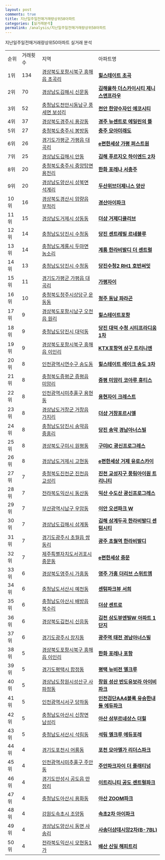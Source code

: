 ```yaml
---
layout: post
comments: true
title: 지난일주일전매거래량상위50아파트
categories: [실거래분석]
permalink: /analysis/지난일주일전매거래량상위50아파트
---
```


지난일주일전매거래량상위50아파트 실거래 분석

<table>
  <tr>
    <td>순위</td>
    <td>거래횟수</td>
    <td>지역</td>
    <td>아파트명</td>
  </tr>

  <tr>
    <td>1위</td>
    <td>134</td>
    <td><a href="/apt/경상북도포항시북구흥해읍 초곡리">경상북도포항시북구 흥해읍 초곡리</a></td>
    <td colspan="4" style="font-weight: bold;"><a href="https://search.naver.com/search.naver?query=흥해읍 초곡리 힐스테이트 초곡">힐스테이트 초곡</a></td>
  </tr>

  <tr>
    <td>2위</td>
    <td>70</td>
    <td><a href="/apt/경상남도김해시신문동">경상남도김해시 신문동</a></td>
    <td colspan="4" style="font-weight: bold;"><a href="https://search.naver.com/search.naver?query=신문동 김해율하 더스카이시티 제니스앤프라우">김해율하 더스카이시티 제니스앤프라우</a></td>
  </tr>

  <tr>
    <td>3위</td>
    <td>52</td>
    <td><a href="/apt/충청남도천안시동남구풍세면 보성리">충청남도천안시동남구 풍세면 보성리</a></td>
    <td colspan="4" style="font-weight: bold;"><a href="https://search.naver.com/search.naver?query=풍세면 보성리 천안 한양수자인 에코시티">천안 한양수자인 에코시티</a></td>
  </tr>

  <tr>
    <td>4위</td>
    <td>37</td>
    <td><a href="/apt/경상북도경주시용강동">경상북도경주시 용강동</a></td>
    <td colspan="4" style="font-weight: bold;"><a href="https://search.naver.com/search.naver?query=용강동 경주 뉴센트로 에일린의 뜰">경주 뉴센트로 에일린의 뜰</a></td>
  </tr>

  <tr>
    <td>5위</td>
    <td>27</td>
    <td><a href="/apt/충청북도충주시봉방동">충청북도충주시 봉방동</a></td>
    <td colspan="4" style="font-weight: bold;"><a href="https://search.naver.com/search.naver?query=봉방동 충주 모아미래도">충주 모아미래도</a></td>
  </tr>

  <tr>
    <td>6위</td>
    <td>26</td>
    <td><a href="/apt/경기도가평군가평읍 대곡리">경기도가평군 가평읍 대곡리</a></td>
    <td colspan="4" style="font-weight: bold;"><a href="https://search.naver.com/search.naver?query=가평읍 대곡리 e편한세상 가평 퍼스트원">e편한세상 가평 퍼스트원</a></td>
  </tr>

  <tr>
    <td>7위</td>
    <td>25</td>
    <td><a href="/apt/경상남도김해시안동">경상남도김해시 안동</a></td>
    <td colspan="4" style="font-weight: bold;"><a href="https://search.naver.com/search.naver?query=안동 김해 푸르지오 하이엔드 2차">김해 푸르지오 하이엔드 2차</a></td>
  </tr>

  <tr>
    <td>8위</td>
    <td>20</td>
    <td><a href="/apt/충청북도충주시중앙탑면 용전리">충청북도충주시 중앙탑면 용전리</a></td>
    <td colspan="4" style="font-weight: bold;"><a href="https://search.naver.com/search.naver?query=중앙탑면 용전리 한화 포레나 서충주">한화 포레나 서충주</a></td>
  </tr>

  <tr>
    <td>9위</td>
    <td>20</td>
    <td><a href="/apt/경상남도양산시상북면 석계리">경상남도양산시 상북면 석계리</a></td>
    <td colspan="4" style="font-weight: bold;"><a href="https://search.naver.com/search.naver?query=상북면 석계리 두산위브더제니스 양산">두산위브더제니스 양산</a></td>
  </tr>

  <tr>
    <td>10위</td>
    <td>16</td>
    <td><a href="/apt/경상북도경산시압량읍 부적리">경상북도경산시 압량읍 부적리</a></td>
    <td colspan="4" style="font-weight: bold;"><a href="https://search.naver.com/search.naver?query=압량읍 부적리 경산아이파크">경산아이파크</a></td>
  </tr>

  <tr>
    <td>11위</td>
    <td>15</td>
    <td><a href="/apt/경상남도거제시상동동">경상남도거제시 상동동</a></td>
    <td colspan="4" style="font-weight: bold;"><a href="https://search.naver.com/search.naver?query=상동동 더샵 거제디클리브">더샵 거제디클리브</a></td>
  </tr>

  <tr>
    <td>12위</td>
    <td>14</td>
    <td><a href="/apt/충청남도당진시수청동">충청남도당진시 수청동</a></td>
    <td colspan="4" style="font-weight: bold;"><a href="https://search.naver.com/search.naver?query=수청동 당진 센트레빌 르네블루">당진 센트레빌 르네블루</a></td>
  </tr>

  <tr>
    <td>13위</td>
    <td>14</td>
    <td><a href="/apt/충청남도계룡시두마면 농소리">충청남도계룡시 두마면 농소리</a></td>
    <td colspan="4" style="font-weight: bold;"><a href="https://search.naver.com/search.naver?query=두마면 농소리 계룡 한라비발디 더 센트럴">계룡 한라비발디 더 센트럴</a></td>
  </tr>

  <tr>
    <td>14위</td>
    <td>13</td>
    <td><a href="/apt/충청남도당진시수청동">충청남도당진시 수청동</a></td>
    <td colspan="4" style="font-weight: bold;"><a href="https://search.naver.com/search.naver?query=수청동 당진수청2 RH1 호반써밋">당진수청2 RH1 호반써밋</a></td>
  </tr>

  <tr>
    <td>15위</td>
    <td>11</td>
    <td><a href="/apt/경기도가평군가평읍 대곡리">경기도가평군 가평읍 대곡리</a></td>
    <td colspan="4" style="font-weight: bold;"><a href="https://search.naver.com/search.naver?query=가평읍 대곡리 가평자이">가평자이</a></td>
  </tr>

  <tr>
    <td>16위</td>
    <td>10</td>
    <td><a href="/apt/충청북도청주시상당구운동동">충청북도청주시상당구 운동동</a></td>
    <td colspan="4" style="font-weight: bold;"><a href="https://search.naver.com/search.naver?query=운동동 청주 동남 파라곤">청주 동남 파라곤</a></td>
  </tr>

  <tr>
    <td>17위</td>
    <td>9</td>
    <td><a href="/apt/경상북도포항시남구오천읍 원리">경상북도포항시남구 오천읍 원리</a></td>
    <td colspan="4" style="font-weight: bold;"><a href="https://search.naver.com/search.naver?query=오천읍 원리 힐스테이트포항">힐스테이트포항</a></td>
  </tr>

  <tr>
    <td>18위</td>
    <td>9</td>
    <td><a href="/apt/충청남도당진시대덕동">충청남도당진시 대덕동</a></td>
    <td colspan="4" style="font-weight: bold;"><a href="https://search.naver.com/search.naver?query=대덕동 당진 대덕 수청 시티프라디움 1차">당진 대덕 수청 시티프라디움 1차</a></td>
  </tr>

  <tr>
    <td>19위</td>
    <td>9</td>
    <td><a href="/apt/경상북도포항시북구흥해읍 이인리">경상북도포항시북구 흥해읍 이인리</a></td>
    <td colspan="4" style="font-weight: bold;"><a href="https://search.naver.com/search.naver?query=흥해읍 이인리 KTX포항역 삼구 트리니엔">KTX포항역 삼구 트리니엔</a></td>
  </tr>

  <tr>
    <td>20위</td>
    <td>8</td>
    <td><a href="/apt/인천광역시연수구송도동">인천광역시연수구 송도동</a></td>
    <td colspan="4" style="font-weight: bold;"><a href="https://search.naver.com/search.naver?query=송도동 힐스테이트 레이크 송도 3차">힐스테이트 레이크 송도 3차</a></td>
  </tr>

  <tr>
    <td>21위</td>
    <td>8</td>
    <td><a href="/apt/충청북도증평군증평읍 미암리">충청북도증평군 증평읍 미암리</a></td>
    <td colspan="4" style="font-weight: bold;"><a href="https://search.naver.com/search.naver?query=증평읍 미암리 증평 미암리 코아루 휴티스">증평 미암리 코아루 휴티스</a></td>
  </tr>

  <tr>
    <td>22위</td>
    <td>8</td>
    <td><a href="/apt/인천광역시미추홀구용현동">인천광역시미추홀구 용현동</a></td>
    <td colspan="4" style="font-weight: bold;"><a href="https://search.naver.com/search.naver?query=용현동 용현자이 크레스트">용현자이 크레스트</a></td>
  </tr>

  <tr>
    <td>23위</td>
    <td>8</td>
    <td><a href="/apt/경상남도거창군거창읍 가지리">경상남도거창군 거창읍 가지리</a></td>
    <td colspan="4" style="font-weight: bold;"><a href="https://search.naver.com/search.naver?query=거창읍 가지리 더샵 거창포르시엘">더샵 거창포르시엘</a></td>
  </tr>

  <tr>
    <td>24위</td>
    <td>8</td>
    <td><a href="/apt/충청남도당진시송악읍 중흥리">충청남도당진시 송악읍 중흥리</a></td>
    <td colspan="4" style="font-weight: bold;"><a href="https://search.naver.com/search.naver?query=송악읍 중흥리 당진 송악 경남아너스빌">당진 송악 경남아너스빌</a></td>
  </tr>

  <tr>
    <td>25위</td>
    <td>8</td>
    <td><a href="/apt/경상북도구미시원평동">경상북도구미시 원평동</a></td>
    <td colspan="4" style="font-weight: bold;"><a href="https://search.naver.com/search.naver?query=원평동 구미IC 광신프로그레스">구미IC 광신프로그레스</a></td>
  </tr>

  <tr>
    <td>26위</td>
    <td>8</td>
    <td><a href="/apt/경상남도거제시고현동">경상남도거제시 고현동</a></td>
    <td colspan="4" style="font-weight: bold;"><a href="https://search.naver.com/search.naver?query=고현동 e편한세상 거제 유로스카이">e편한세상 거제 유로스카이</a></td>
  </tr>

  <tr>
    <td>27위</td>
    <td>7</td>
    <td><a href="/apt/충청북도진천군진천읍 교성리">충청북도진천군 진천읍 교성리</a></td>
    <td colspan="4" style="font-weight: bold;"><a href="https://search.naver.com/search.naver?query=진천읍 교성리 진천 교성지구 풍림아이원 트리니티">진천 교성지구 풍림아이원 트리니티</a></td>
  </tr>

  <tr>
    <td>28위</td>
    <td>7</td>
    <td><a href="/apt/전라북도익산시동산동">전라북도익산시 동산동</a></td>
    <td colspan="4" style="font-weight: bold;"><a href="https://search.naver.com/search.naver?query=동산동 익산 수도산 광신프로그레스">익산 수도산 광신프로그레스</a></td>
  </tr>

  <tr>
    <td>29위</td>
    <td>7</td>
    <td><a href="/apt/부산광역시남구우암동">부산광역시남구 우암동</a></td>
    <td colspan="4" style="font-weight: bold;"><a href="https://search.naver.com/search.naver?query=우암동 이안 오션파크 W">이안 오션파크 W</a></td>
  </tr>

  <tr>
    <td>30위</td>
    <td>7</td>
    <td><a href="/apt/경상남도김해시삼계동">경상남도김해시 삼계동</a></td>
    <td colspan="4" style="font-weight: bold;"><a href="https://search.naver.com/search.naver?query=삼계동 김해 삼계두곡 한라비발디 센텀시티">김해 삼계두곡 한라비발디 센텀시티</a></td>
  </tr>

  <tr>
    <td>31위</td>
    <td>7</td>
    <td><a href="/apt/경기도광주시초월읍 쌍동리">경기도광주시 초월읍 쌍동리</a></td>
    <td colspan="4" style="font-weight: bold;"><a href="https://search.naver.com/search.naver?query=초월읍 쌍동리 광주 초월역 한라비발디">광주 초월역 한라비발디</a></td>
  </tr>

  <tr>
    <td>32위</td>
    <td>7</td>
    <td><a href="/apt/제주특별자치도서귀포시중문동">제주특별자치도서귀포시 중문동</a></td>
    <td colspan="4" style="font-weight: bold;"><a href="https://search.naver.com/search.naver?query=중문동 e편한세상 중문">e편한세상 중문</a></td>
  </tr>

  <tr>
    <td>33위</td>
    <td>6</td>
    <td><a href="/apt/경상북도영주시가흥동">경상북도영주시 가흥동</a></td>
    <td colspan="4" style="font-weight: bold;"><a href="https://search.naver.com/search.naver?query=가흥동 영주 가흥 더리브 스위트엠">영주 가흥 더리브 스위트엠</a></td>
  </tr>

  <tr>
    <td>34위</td>
    <td>6</td>
    <td><a href="/apt/충청남도서산시예천동">충청남도서산시 예천동</a></td>
    <td colspan="4" style="font-weight: bold;"><a href="https://search.naver.com/search.naver?query=예천동 센텀파크뷰 서희">센텀파크뷰 서희</a></td>
  </tr>

  <tr>
    <td>35위</td>
    <td>6</td>
    <td><a href="/apt/충청남도아산시배방읍 북수리">충청남도아산시 배방읍 북수리</a></td>
    <td colspan="4" style="font-weight: bold;"><a href="https://search.naver.com/search.naver?query=배방읍 북수리 더샵 센트로">더샵 센트로</a></td>
  </tr>

  <tr>
    <td>36위</td>
    <td>6</td>
    <td><a href="/apt/경상북도김천시신음동">경상북도김천시 신음동</a></td>
    <td colspan="4" style="font-weight: bold;"><a href="https://search.naver.com/search.naver?query=신음동 김천 삼도뷰엔빌W 아파트 1단지">김천 삼도뷰엔빌W 아파트 1단지</a></td>
  </tr>

  <tr>
    <td>37위</td>
    <td>6</td>
    <td><a href="/apt/경기도광주시장지동">경기도광주시 장지동</a></td>
    <td colspan="4" style="font-weight: bold;"><a href="https://search.naver.com/search.naver?query=장지동 광주역 태전 경남아너스빌">광주역 태전 경남아너스빌</a></td>
  </tr>

  <tr>
    <td>38위</td>
    <td>5</td>
    <td><a href="/apt/경상북도포항시북구흥해읍 이인리">경상북도포항시북구 흥해읍 이인리</a></td>
    <td colspan="4" style="font-weight: bold;"><a href="https://search.naver.com/search.naver?query=흥해읍 이인리 한화 포레나 포항">한화 포레나 포항</a></td>
  </tr>

  <tr>
    <td>39위</td>
    <td>5</td>
    <td><a href="/apt/경기도평택시합정동">경기도평택시 합정동</a></td>
    <td colspan="4" style="font-weight: bold;"><a href="https://search.naver.com/search.naver?query=합정동 평택 뉴비전 엘크루">평택 뉴비전 엘크루</a></td>
  </tr>

  <tr>
    <td>40위</td>
    <td>5</td>
    <td><a href="/apt/경상남도창원시성산구사파정동">경상남도창원시성산구 사파정동</a></td>
    <td colspan="4" style="font-weight: bold;"><a href="https://search.naver.com/search.naver?query=사파정동 창원 성산 반도유보라 아이비파크">창원 성산 반도유보라 아이비파크</a></td>
  </tr>

  <tr>
    <td>41위</td>
    <td>5</td>
    <td><a href="/apt/인천광역시서구당하동">인천광역시서구 당하동</a></td>
    <td colspan="4" style="font-weight: bold;"><a href="https://search.naver.com/search.naver?query=당하동 인천검단AA4블록 유승한내들 에듀파크">인천검단AA4블록 유승한내들 에듀파크</a></td>
  </tr>

  <tr>
    <td>42위</td>
    <td>5</td>
    <td><a href="/apt/충청남도아산시신창면 남성리">충청남도아산시 신창면 남성리</a></td>
    <td colspan="4" style="font-weight: bold;"><a href="https://search.naver.com/search.naver?query=신창면 남성리 아산 삼부르네상스 더힐">아산 삼부르네상스 더힐</a></td>
  </tr>

  <tr>
    <td>43위</td>
    <td>5</td>
    <td><a href="/apt/충청남도서산시석림동">충청남도서산시 석림동</a></td>
    <td colspan="4" style="font-weight: bold;"><a href="https://search.naver.com/search.naver?query=석림동 석림 엘크루 에듀포레">석림 엘크루 에듀포레</a></td>
  </tr>

  <tr>
    <td>44위</td>
    <td>4</td>
    <td><a href="/apt/경기도포천시어룡동">경기도포천시 어룡동</a></td>
    <td colspan="4" style="font-weight: bold;"><a href="https://search.naver.com/search.naver?query=어룡동 포천 모아엘가 리더스파크">포천 모아엘가 리더스파크</a></td>
  </tr>

  <tr>
    <td>45위</td>
    <td>4</td>
    <td><a href="/apt/인천광역시미추홀구주안동">인천광역시미추홀구 주안동</a></td>
    <td colspan="4" style="font-weight: bold;"><a href="https://search.naver.com/search.naver?query=주안동 주안파크자이 더 플래티넘">주안파크자이 더 플래티넘</a></td>
  </tr>

  <tr>
    <td>46위</td>
    <td>4</td>
    <td><a href="/apt/경기도안성시공도읍 만정리">경기도안성시 공도읍 만정리</a></td>
    <td colspan="4" style="font-weight: bold;"><a href="https://search.naver.com/search.naver?query=공도읍 만정리 이트리니티 공도 센트럴파크">이트리니티 공도 센트럴파크</a></td>
  </tr>

  <tr>
    <td>47위</td>
    <td>4</td>
    <td><a href="/apt/충청남도아산시용화동">충청남도아산시 용화동</a></td>
    <td colspan="4" style="font-weight: bold;"><a href="https://search.naver.com/search.naver?query=용화동 아산 ZOOM파크">아산 ZOOM파크</a></td>
  </tr>

  <tr>
    <td>48위</td>
    <td>4</td>
    <td><a href="/apt/강원도속초시조양동">강원도속초시 조양동</a></td>
    <td colspan="4" style="font-weight: bold;"><a href="https://search.naver.com/search.naver?query=조양동 속초2차 아이파크">속초2차 아이파크</a></td>
  </tr>

  <tr>
    <td>49위</td>
    <td>4</td>
    <td><a href="/apt/경상남도양산시동면 사송리">경상남도양산시 동면 사송리</a></td>
    <td colspan="4" style="font-weight: bold;"><a href="https://search.naver.com/search.naver?query=동면 사송리 사송더샵데시앙2차(B-7BL)">사송더샵데시앙2차(B-7BL)</a></td>
  </tr>

  <tr>
    <td>50위</td>
    <td>4</td>
    <td><a href="/apt/전라북도익산시모현동1가">전라북도익산시 모현동1가</a></td>
    <td colspan="4" style="font-weight: bold;"><a href="https://search.naver.com/search.naver?query=모현동1가 배산 신일 해피트리">배산 신일 해피트리</a></td>
  </tr>

</table>
